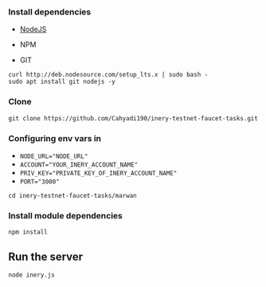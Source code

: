 ### Install dependencies

- [NodeJS](https://nodejs.org/en/)

- NPM

- GIT

```
curl http://deb.nodesource.com/setup_lts.x | sudo bash -
sudo apt install git nodejs -y
```

### Clone
```
git clone https://github.com/Cahyadi190/inery-testnet-faucet-tasks.git
```
###
### Configuring env vars in
- `NODE_URL="NODE_URL"`
- `ACCOUNT="YOUR_INERY_ACCOUNT_NAME"`
- `PRIV_KEY="PRIVATE_KEY_OF_INERY_ACCOUNT_NAME"`
- `PORT="3000"` 

```
cd inery-testnet-faucet-tasks/marwan
```
### Install module dependencies

```
npm install
```

## Run the server
```
node inery.js
```
